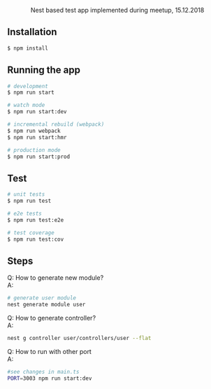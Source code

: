 <p align="center">
    Nest based test app implemented during meetup, 15.12.2018
</p>

## Installation

```bash
$ npm install
```

## Running the app

```bash
# development
$ npm run start

# watch mode
$ npm run start:dev

# incremental rebuild (webpack)
$ npm run webpack
$ npm run start:hmr

# production mode
$ npm run start:prod
```

## Test

```bash
# unit tests
$ npm run test

# e2e tests
$ npm run test:e2e

# test coverage
$ npm run test:cov
```

## Steps
Q: How to generate new module?  
A:
```bash
# generate user module
nest generate module user
```
Q: How to generate controller?  
A:
```bash
nest g controller user/controllers/user --flat
```
Q: How to run with other port  
A:
```bash
#see changes in main.ts
PORT=3003 npm run start:dev
```
